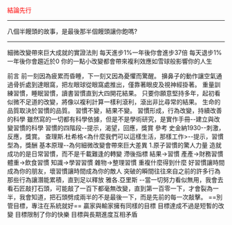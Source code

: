 <font color = red>結論先行</font>

---

八個半饅頭的故事，是最後那半個饅頭讓你飽嗎?

---
細微改變帶來巨大成就的實證法則
每天進步1%一年後你會進步37倍
每天退步1%一年後你會趨近於0
你的一點小改變都會帶來複利效應如雪球般影響你的人生

前言
	前一刻因為疲累而昏睡，下一刻又因為憂懼而驚醒。
	擤鼻子的動作讓空氣通過骨折處到達眼窩，把左眼球從眼窩處推出，僅靠著眼皮及視神經掛著。
	重量訓練習慣，睡眠習慣，讀書習慣直到大四開花結果。
	只要你願意堅持多年，起初看似微不足道的改變，將像以複利計算一樣利滾利，滾出非比尋常的結果。
	生命的品質取決於習慣的品質。 習慣不變，結果不變。
	習慣形成，行為改變，持續改善的科學
	雖然寫的一切都有科學依據，但是不是學術研究，是實作手冊--建立與改變習慣的科學
	習慣的四階段--提示，渴望，回應，獎賞
		參考
			史金納1930--刺激，反應，獎賞。
			查理斯.杜希格<為什麼我們可以這樣生活，那樣工作>--提示，習慣型為，獎酬
基本原理--為何細微改變會帶來巨大差異
	1.原子習慣的驚人力量
		造就成功的是日常習慣，而不是千載難逢的轉變
		滯後指標
			結果->習慣
			產產->財務習慣
			體重->飲食習慣
			知識->學習習慣
			雜物->整理習慣
			重複什麼得到什麼
		好習慣讓時間成為你的朋友，壞習慣讓時間成為你的敵人
		突破的瞬間往往來自之前的許多行為
		那些行為讓潛能累積，直到足以釋放
		雅各.亞里斯
			--當一切努力看似無用，我會去看石匠敲打石頭，可能敲了一百下都毫無改變，直到第一百零一下，才會裂為一半，我會知道，把石頭劈成兩半的不是最後一下，而是先前的每一次敲擊。
		==別管目標，專注在系統就好==
			贏家與輸家擁有同樣的目標
			目標達成不過是短暫的改變
			目標限制了你的快樂
			目標與長期進度互相矛盾
		